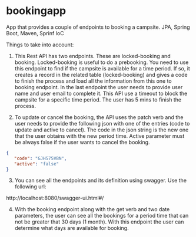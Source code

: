# bookingapp
App that provides a couple of endpoints to booking a campsite.  JPA, Spring Boot, Maven, Sprinf IoC

Things to take into account:

1) This Rest API has two endpoints.  These are locked-booking and booking.  Locked-booking is useful to do a prebooking.  You need to use this endpoint to find if the campsite is available for a time period.  If so, it creates a record in the related table (locked-booking) and gives a code to finish the process and load all the information from this one to booking endpoint.  In the last endpoint the user needs to provide user name and user email to complete it.  This API use a timeout to block the campsite for a specific time period.  The user has 5 mins to finish the process. 

2) To update or cancel the booking, the API uses the patch verb and the user needs to provide the following json with one of the entries (code to update and active to cancel).   The code in the json string is the new one that the user obtains with the new period time.  Active parameter must be always false if the user wants to cancel the booking.
```json
{  
   "code": "GJH575VBN",
   "active": "false"
}
```

3) You can see all the endpoints and its definition using swagger.  Use the following url:

http://localhost:8080/swagger-ui.html#/

4) With the booking endpoint along with the get verb and two date parameters, the user can see all the bookings for a period time that can not be greater that 30 days (1 month). With this endpoint the user can determine what days are available for booking.

